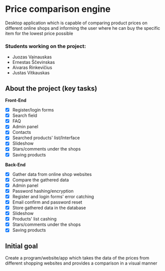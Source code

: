 # Price comparison engine

Desktop application which is capable of comparing product prices on different online shops and informing the user where he can buy the specific item for the lowest price possible

### Students working on the project: 
- Juozas Vainauskas
- Ernestas Ščevinskas
- Aivaras Rinkevičius
- Justas Vitkauskas
## About the project (key tasks)
**Front-End**
- [x] Register/login forms
- [x] Search field
- [x] FAQ
- [x] Admin panel
- [x] Contacts
- [x] Searched products' list/Interface
- [x] Slideshow
- [x] Stars/comments under the shops
- [x] Saving products

**Back-End**
- [x] Gather data from online shop websites
- [x] Compare the gathered data
- [x] Admin panel
- [x] Password hashing/encryption
- [x] Register and login forms' error catching
- [x] Email confirm and password reset
- [x] Store gathered data in the database
- [x] Slideshow
- [x] Products' list cashing
- [x] Stars/comments under the shops
- [x] Saving products

## Initial goal
Create a program/website/app which takes the data of the prices from different shopping websites and provides a comparison in a visual manner
